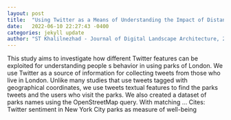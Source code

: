 ```yaml
---
layout: post
title:  "Using Twitter as a Means of Understanding the Impact of Distance and Park Size on Park Visiting Behavior (Case Study: London)"
date:   2022-06-10 22:27:43 -0400
categories: jekyll update
author: "ST Khalilnezhad - Journal of Digital Landscape Architecture, 2022"
---
```

This study aims to investigate how different Twitter features can be exploited for understanding people s behavior in using parks of London. We use Twitter as a source of information for collecting tweets from those who live in London. Unlike many studies that use tweets tagged with geographical coordinates, we use tweets  textual features to find the parks  tweets and the users who visit the parks. We also created a dataset of parks  names using the OpenStreetMap query. With matching …
Cites: ‪Twitter sentiment in New York City parks as measure of well-being‬  